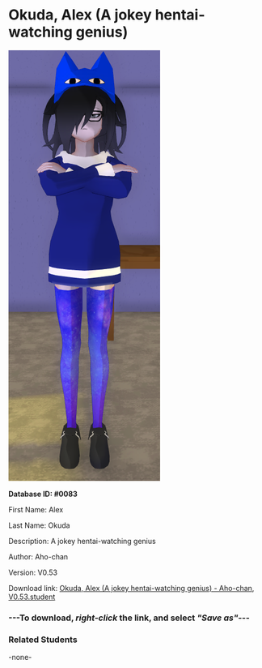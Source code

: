 # Okuda, Alex (A jokey hentai-watching genius)

<img src="../../Files/Images/Okuda, Alex (A jokey hentai-watching genius).png" title="Okuda, Alex (A jokey hentai-watching genius) - Aho-chan, V0.53">

**Database ID: #0083**

First Name: Alex

Last Name: Okuda

Description: A jokey hentai-watching genius

Author: Aho-chan

Version: V0.53

Download link: <a href="https://raw.githubusercontent.com/Arbiter1223/Daigaku-Gurashi-Custom-Students/master/Files/Student%20Files/Okuda%2C%20Alex%20(A%20jokey%20hentai-watching%20genius)%20-%20Aho-chan%2C%20V0.53.student">Okuda, Alex (A jokey hentai-watching genius) - Aho-chan, V0.53.student</a>

### ---**To download, _right-click_ the link, and select _"Save as"_**---

### Related Students

-none-
